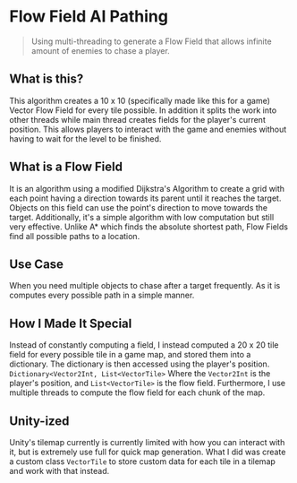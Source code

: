 # Flow Field AI Pathing
>Using multi-threading to generate a Flow Field that allows infinite amount of enemies to chase a player.

## What is this?
This algorithm creates a 10 x 10 (specifically made like this for a game) Vector Flow Field for every tile possible. 
In addition it splits the work into other threads while main thread creates fields for the player's current position. 
This allows players to interact with the game and enemies without having to wait for the level to be finished.

## What is a Flow Field
It is an algorithm using a modified Dijkstra's Algorithm to create a grid with each point having a direction towards its 
parent until it reaches the target. Objects on this field can use the point's direction to move towards the target.
Additionally, it's a simple algorithm with low computation but still very effective. 
Unlike A* which finds the absolute shortest path, Flow Fields find all possible paths to a location.

## Use Case
When you need multiple objects to chase after a target frequently. As it is computes every possible path in a simple manner.

## How I Made It Special
Instead of constantly computing a field, I instead computed a 20 x 20 tile field for every possible tile in a game map,
and stored them into a dictionary. The dictionary is then accessed using the player's position. 
`Dictionary<Vector2Int, List<VectorTile>` Where the `Vector2Int` is the player's position, and `List<VectorTile>` is the flow field.
Furthermore, I use multiple threads to compute the flow field for each chunk of the map.

## Unity-ized
Unity's tilemap currently is currently limited with how you can interact with it, but is extremely use full for quick map generation.
What I did was create a custom class `VectorTile` to store custom data for each tile in a tilemap and work with that instead.
